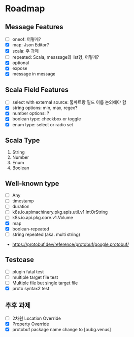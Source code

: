 # Roadmap

## Message Features
- [ ] oneof: 어떻게?
- [x] map: Json Editor?
- [x] scala: 주 과제
- [ ] repeated: Scala, messsage의 list형, 어떻게?
- [x] optional
- [x] expose
- [x] message in message

## Scala Field Features
- [ ] select with external source: 툴파트랑 필드 이름 논의해야 함
- [x] string options: min, max, regex?
- [x] number options: ?
- [x] boolean type: checkbox or toggle
- [x] enum type: select or radio set

## Scala Type
1. String
2. Number
3. Enum
4. Boolean

## Well-known type
- [ ] Any
- [ ] timestamp
- [ ] duration
- [ ] k8s.io.apimachinery.pkg.apis.util.v1.IntOrString
- [ ] k8s.io.api.pkg.core.v1.Volume
- [x] map
- [x] boolean-repeated
- [ ] string repeated (aka. multi string)
- https://protobuf.dev/reference/protobuf/google.protobuf/

## Testcase
- [ ] plugin fatal test
- [ ] multiple target file test
- [ ] Multiple file but single target file
- [x] proto syntax2 test

## 추후 과제
- [ ] 2차원 Location Override
- [x] Property Override
- [x] protobuf package name change to [pubg.venus]
